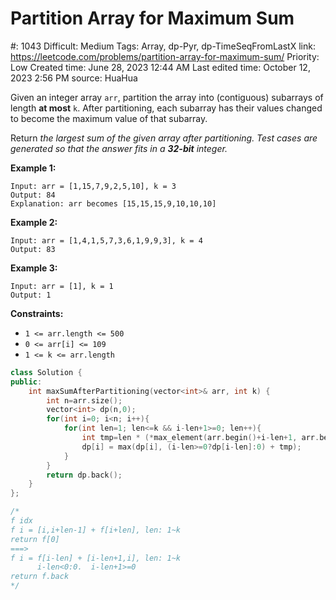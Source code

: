 # Partition Array for Maximum Sum

#: 1043
Difficult: Medium
Tags: Array, dp-Pyr, dp-TimeSeqFromLastX
link: https://leetcode.com/problems/partition-array-for-maximum-sum/
Priority: Low
Created time: June 28, 2023 12:44 AM
Last edited time: October 12, 2023 2:56 PM
source: HuaHua

Given an integer array `arr`, partition the array into (contiguous) subarrays of length **at most** `k`. After partitioning, each subarray has their values changed to become the maximum value of that subarray.

Return *the largest sum of the given array after partitioning. Test cases are generated so that the answer fits in a **32-bit** integer.*

**Example 1:**

```
Input: arr = [1,15,7,9,2,5,10], k = 3
Output: 84
Explanation: arr becomes [15,15,15,9,10,10,10]

```

**Example 2:**

```
Input: arr = [1,4,1,5,7,3,6,1,9,9,3], k = 4
Output: 83

```

**Example 3:**

```
Input: arr = [1], k = 1
Output: 1

```

**Constraints:**

- `1 <= arr.length <= 500`
- `0 <= arr[i] <= 109`
- `1 <= k <= arr.length`

```cpp
class Solution {
public:
    int maxSumAfterPartitioning(vector<int>& arr, int k) {
        int n=arr.size();
        vector<int> dp(n,0);
        for(int i=0; i<n; i++){
            for(int len=1; len<=k && i-len+1>=0; len++){
                int tmp=len * (*max_element(arr.begin()+i-len+1, arr.begin()+i+1));//to use dp pyr to preprocess
                dp[i] = max(dp[i], (i-len>=0?dp[i-len]:0) + tmp);
            }
        }
        return dp.back();
    }
};

/*
f idx
f i = [i,i+len-1] + f[i+len], len: 1~k
return f[0]
===>
f i = f[i-len] + [i-len+1,i], len: 1~k
      i-len<0:0.  i-len+1>=0
return f.back
*/
```